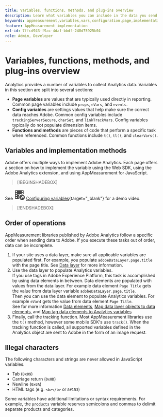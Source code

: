 ```yaml
---
title: Variables, functions, methods, and plug-ins overview
description: Learn what variables you can include in the data you send to Adobe to improve reporting.
keywords: appmeasurement,variables,vars,configuration,page,implementation
feature: AppMeasurement implementation
exl-id: 7ffcd943-f9ac-4daf-bbdf-248d75925b04
role: Admin, Developer
---
```

# Variables, functions, methods, and plug-ins overview

Analytics provides a number of variables to collect Analytics data. Variables in this section are split into several sections:

* **Page variables** are values that are typically used directly in reporting. Common page variables include `props`, `eVars`, and `events`.
* **Config variables** are settings values that help make sure the correct data reaches Adobe. Common config variables include `trackingServerSecure`, `charSet`, and `linkTrackVars`. Config variables typically do not populate dimension items.
* **Functions and methods** are pieces of code that perform a specific task when referenced. Common functions include `t()`, `tl()`, and `clearVars()`.

## Variables and implementation methods

Adobe offers multiple ways to implement Adobe Analytics. Each page offers a section on how to implement the variable using the Web SDK, using the Adobe Analytics extension, and using AppMeasurement for JavaScript.


>[!BEGINSHADEBOX]

See ![VideoCheckedOut](/help/assets/icons/VideoCheckedOut.svg) [Configuring variables](https://video.tv.adobe.com/v/28755?quality=12&learn=on){target="_blank"} for a demo video.

>[!ENDSHADEBOX]


## Order of operations

AppMeasurement libraries published by Adobe Analytics follow a specific order when sending data to Adobe. If you execute these tasks out of order, data can be incomplete.

1. If your site uses a data layer, make sure all applicable variables are populated first. For example, you populate `adobeDataLayer.page.title` with the page title. See [Data layer](../prepare/data-layer.md) for more information. 
2. Use the data layer to populate Analytics variables. <br/>If you use tags in Adobe Experience Platform, this task is accomplished by using data elements in between. Data elements are populated with values from the data layer. For example data element `Page Title` gets the value from data layer variable `adobeDataLayer.page.title`. <br/>Then you can use the data element to populate Analytics variables. For example `eVar4` gets the value from data element `Page Title`. <br/>See for more information [Data elements](https://experienceleague.adobe.com/docs/experience-platform/tags/ui/data-elements.html), [Map data layer objects to data elements](../launch/layer-to-elements.md), and [Map tag data elements to Analytics variables](../launch/elements-to-variable.md)
3. Finally, call the tracking function. Most AppMeasurement libraries use the `t()` method, however some mobile SDK's use `track()`. When the tracking function is called, all supported variables defined in the Analytics object are sent to Adobe in the form of an image request.

## Illegal characters

The following characters and strings are never allowed in JavaScript variables.

* Tab (`0x09`)
* Carriage return (`0x0D`)
* Newline (`0x0A`)
* HTML tags (e.g. `<b></b>` or `&#153`)

Some variables have additional limitations or syntax requirements. For example, the [`products`](page-vars/products.md) variable reserves semicolons and commas to delimit separate products and categories.
